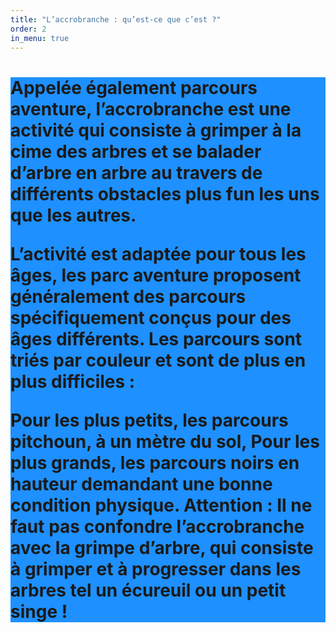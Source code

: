```yaml
---
title: "L’accrobranche : qu’est-ce que c’est ?"
order: 2
in_menu: true
---
```

<h1 style="background-color:DodgerBlue;">Appelée également parcours aventure, l’accrobranche est une activité qui consiste à grimper à la cime des arbres et se balader d’arbre en arbre au travers de différents obstacles plus fun les uns que les autres.

L’activité est adaptée pour tous les âges, les parc aventure proposent généralement des parcours spécifiquement conçus pour des âges différents. Les parcours sont triés par couleur et sont de plus en plus difficiles :

Pour les plus petits, les parcours pitchoun, à un mètre du sol,
Pour les plus grands, les parcours noirs en hauteur demandant une bonne condition physique.
Attention : Il ne faut pas confondre l’accrobranche avec la grimpe d’arbre, qui consiste à grimper et à progresser dans les arbres tel un écureuil ou un petit singe ! 